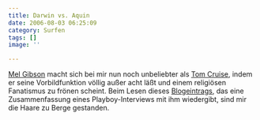 ```yaml
---
title: Darwin vs. Aquin
date: 2006-08-03 06:25:09
category: Surfen
tags: []
image: ''

---
```


[Mel Gibson](http://de.wikipedia.org/wiki/Mel_Gibson) macht sich bei mir nun noch unbeliebter als [Tom Cruise](http://de.wikipedia.org/wiki/Tom_Cruise), indem er seine Vorbildfunktion völlig außer acht läßt und einem religiösen Fanatismus zu frönen scheint. Beim Lesen dieses [Blogeintrags](http://lippard.blogspot.com/2005/12/mel-gibson-on-evolution-women-and.html), das eine Zusammenfassung eines Playboy-Interviews mit ihm wiedergibt, sind mir die Haare zu Berge gestanden.

